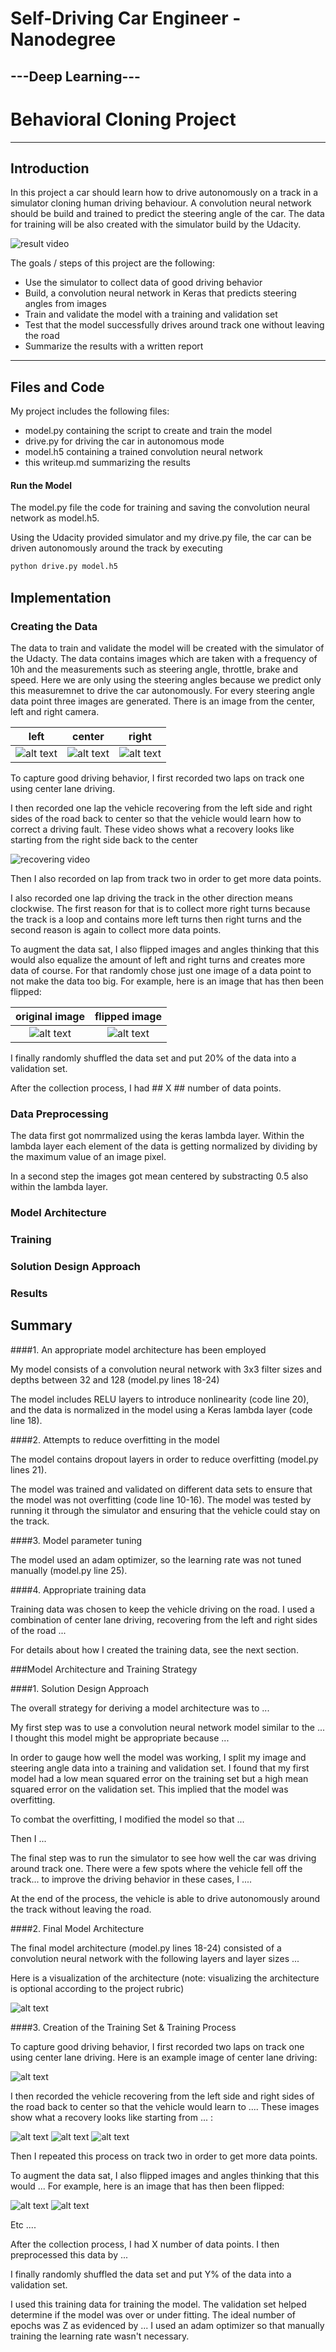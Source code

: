 # **Self-Driving Car Engineer - Nanodegree** 
## ---Deep Learning---
# Behavioral Cloning Project

---
[//]: # (Image References)

[image1]: ./writeup/left.jpg "left image"
[image2]: ./writeup/center.jpg "center image"
[image3]: ./writeup/right.jpg "right image"
[image4]: ./writeup/woflip.jpg "without flip image"
[image5]: ./writeup/wflip.jpg "with flip image"
[image6]: ./examples/placeholder_small.png "Normal Image"
[image7]: ./examples/placeholder_small.png "Flipped Image"


## Introduction
In this project a car should learn how to drive autonomously on a track in a simulator cloning human driving behaviour. A convolution neural network should be build and trained to predict the steering angle of the car. The data for training will be also created with the simulator build by the Udacity.

![result video](./writeup/run1.gif) 

The goals / steps of this project are the following:
* Use the simulator to collect data of good driving behavior
* Build, a convolution neural network in Keras that predicts steering angles from images
* Train and validate the model with a training and validation set
* Test that the model successfully drives around track one without leaving the road
* Summarize the results with a written report


---
## Files and Code

My project includes the following files:
* model.py containing the script to create and train the model
* drive.py for driving the car in autonomous mode
* model.h5 containing a trained convolution neural network 
* this writeup.md summarizing the results

#### Run the Model
The model.py file the code for training and saving the convolution neural network as model.h5.

Using the Udacity provided simulator and my drive.py file, the car can be driven autonomously around the track by executing 
```sh
python drive.py model.h5
```

## Implementation

### Creating the Data
The data to train and validate the model will be created with the simulator of the Udacty. The data contains images which are taken with a frequency of 10h and the measurements such as steering angle, throttle, brake and speed. Here we are only using the steering angles because we predict only this measuremnet to drive the car autonomously. For every steering angle data point three images are generated. There is an image from the center, left and right camera.

|left|center|right|
|:--------:|:------------:|:------------:|
|![alt text][image1]| ![alt text][image2]| ![alt text][image3]|

To capture good driving behavior, I first recorded two laps on track one using center lane driving. 

I then recorded  one lap the vehicle recovering from the left side and right sides of the road back to center so that the vehicle would learn how to correct a driving fault. 
These video shows what a recovery looks like starting from the right side back to the center

![recovering video](./writeup/recovering.gif) 

Then I also recorded on lap from track two in order to get more data points.

I also recorded one lap driving the track in the other direction means clockwise. The first reason for that is to collect more right turns because the track is a loop and contains more left turns then right turns and the second reason is again to collect more data points.

To augment the data sat, I also flipped images and angles thinking that this would also equalize the amount of left and right turns and creates more data of course. For that randomly chose just one image of a data point to not make the data too big. For example, here is an image that has then been flipped:

|original image|flipped image|
|:--------:|:------------:|
|![alt text][image4]| ![alt text][image5]| 


I finally randomly shuffled the data set and put 20% of the data into a validation set. 

After the collection process, I had ## X ## number of data points. 




### Data Preprocessing

The data first got nomrmalized using the keras lambda layer. Within the lambda layer each element of the data is getting normalized by dividing by the maximum value of an image pixel.

In a second step the images got mean centered by substracting 0.5 also within the lambda layer.


### Model Architecture



### Training

### Solution Design Approach

### Results




## Summary


####1. An appropriate model architecture has been employed

My model consists of a convolution neural network with 3x3 filter sizes and depths between 32 and 128 (model.py lines 18-24) 

The model includes RELU layers to introduce nonlinearity (code line 20), and the data is normalized in the model using a Keras lambda layer (code line 18). 

####2. Attempts to reduce overfitting in the model

The model contains dropout layers in order to reduce overfitting (model.py lines 21). 

The model was trained and validated on different data sets to ensure that the model was not overfitting (code line 10-16). The model was tested by running it through the simulator and ensuring that the vehicle could stay on the track.

####3. Model parameter tuning

The model used an adam optimizer, so the learning rate was not tuned manually (model.py line 25).

####4. Appropriate training data

Training data was chosen to keep the vehicle driving on the road. I used a combination of center lane driving, recovering from the left and right sides of the road ... 

For details about how I created the training data, see the next section. 

###Model Architecture and Training Strategy

####1. Solution Design Approach

The overall strategy for deriving a model architecture was to ...

My first step was to use a convolution neural network model similar to the ... I thought this model might be appropriate because ...

In order to gauge how well the model was working, I split my image and steering angle data into a training and validation set. I found that my first model had a low mean squared error on the training set but a high mean squared error on the validation set. This implied that the model was overfitting. 

To combat the overfitting, I modified the model so that ...

Then I ... 

The final step was to run the simulator to see how well the car was driving around track one. There were a few spots where the vehicle fell off the track... to improve the driving behavior in these cases, I ....

At the end of the process, the vehicle is able to drive autonomously around the track without leaving the road.

####2. Final Model Architecture

The final model architecture (model.py lines 18-24) consisted of a convolution neural network with the following layers and layer sizes ...

Here is a visualization of the architecture (note: visualizing the architecture is optional according to the project rubric)

![alt text][image1]

####3. Creation of the Training Set & Training Process

To capture good driving behavior, I first recorded two laps on track one using center lane driving. Here is an example image of center lane driving:

![alt text][image2]

I then recorded the vehicle recovering from the left side and right sides of the road back to center so that the vehicle would learn to .... These images show what a recovery looks like starting from ... :

![alt text][image3]
![alt text][image4]
![alt text][image5]

Then I repeated this process on track two in order to get more data points.

To augment the data sat, I also flipped images and angles thinking that this would ... For example, here is an image that has then been flipped:

![alt text][image6]
![alt text][image7]

Etc ....

After the collection process, I had X number of data points. I then preprocessed this data by ...


I finally randomly shuffled the data set and put Y% of the data into a validation set. 

I used this training data for training the model. The validation set helped determine if the model was over or under fitting. The ideal number of epochs was Z as evidenced by ... I used an adam optimizer so that manually training the learning rate wasn't necessary.
